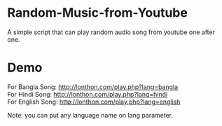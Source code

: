# Random-Music-from-Youtube

A simple script that can play random audio song from youtube one after one. 

# Demo 

For Bangla Song: http://lonthon.com/play.php?lang=bangla <br/>
For Hindi Song: http://lonthon.com/play.php?lang=hindi <br/>
For English Song: http://lonthon.com/play.php?lang=english <br/> 


Note: you can put any language name on lang parameter. 
